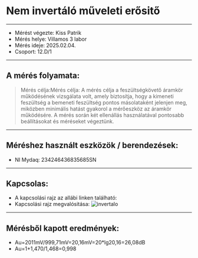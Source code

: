 # Nem invertáló műveleti erősitő
---  
- Mérést végezte: Kiss Patrik
- Mérés helye: Villamos 3 labor
- Mérés ideje: 2025.02.04.
- Csoport: 12.D/1


---   

## A mérés folyamata:
>Mérés célja:Mérés célja: A mérés célja a feszültségkövető áramkör működésének vizsgálata volt, amely biztosítja, hogy a kimeneti feszültség a bemeneti feszültség pontos másolataként jelenjen meg, miközben minimális hatást gyakorol a mérőeszköz az áramkör működésére. A mérés során két ellenállás használatával pontosabb beállításokat és méréseket végeztünk.


---


## Méréshez használt eszközök / berendezések:
- NI Mydaq: 234246436835685SN


---


## Kapcsolas:
- A kapcsolási rajz az allábi linken található: 
- Kapcsolási rajz megvalósitása:
  ![invertalo](https://github.com/user-attachments/assets/14d6de94-04d7-43ce-a639-977e3d56be11)


---

## Mérésből kapott eredmények:
- Au=2011mV/999,71mV=20,16mV=20*lg20,16=26,08dB
- Au=1+1,470/1,468=0,998
